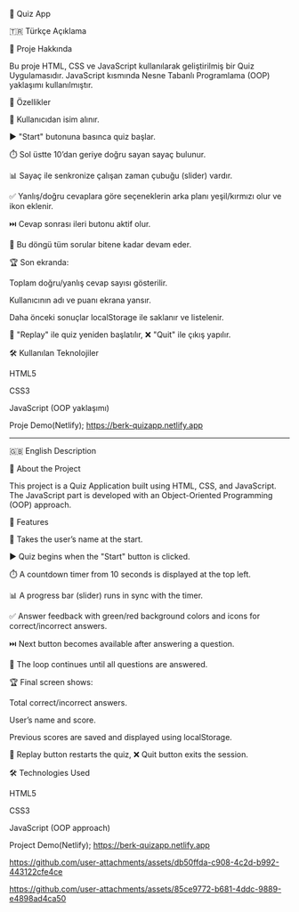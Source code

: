 📘 Quiz App

🇹🇷 Türkçe Açıklama

🎯 Proje Hakkında

Bu proje HTML, CSS ve JavaScript kullanılarak geliştirilmiş bir Quiz Uygulamasıdır.
JavaScript kısmında Nesne Tabanlı Programlama (OOP) yaklaşımı kullanılmıştır.

🔹 Özellikler

👤 Kullanıcıdan isim alınır.

▶️ "Start" butonuna basınca quiz başlar.

⏱️ Sol üstte 10’dan geriye doğru sayan sayaç bulunur.

📊 Sayaç ile senkronize çalışan zaman çubuğu (slider) vardır.

✅ Yanlış/doğru cevaplara göre seçeneklerin arka planı yeşil/kırmızı olur ve ikon eklenir.

⏭️ Cevap sonrası ileri butonu aktif olur.

🔁 Bu döngü tüm sorular bitene kadar devam eder.

🏆 Son ekranda:

Toplam doğru/yanlış cevap sayısı gösterilir.

Kullanıcının adı ve puanı ekrana yansır.

Daha önceki sonuçlar localStorage ile saklanır ve listelenir.

🔄 "Replay" ile quiz yeniden başlatılır, ❌ "Quit" ile çıkış yapılır.

🛠️ Kullanılan Teknolojiler

HTML5

CSS3

JavaScript (OOP yaklaşımı)

Proje Demo(Netlify); https://berk-quizapp.netlify.app

--------------------------------------------------------------------------------------------------------------------------------------------------------------------------------------------------

🇬🇧 English Description

🎯 About the Project

This project is a Quiz Application built using HTML, CSS, and JavaScript.
The JavaScript part is developed with an Object-Oriented Programming (OOP) approach.

🔹 Features

👤 Takes the user’s name at the start.

▶️ Quiz begins when the "Start" button is clicked.

⏱️ A countdown timer from 10 seconds is displayed at the top left.

📊 A progress bar (slider) runs in sync with the timer.

✅ Answer feedback with green/red background colors and icons for correct/incorrect answers.

⏭️ Next button becomes available after answering a question.

🔁 The loop continues until all questions are answered.

🏆 Final screen shows:

Total correct/incorrect answers.

User’s name and score.

Previous scores are saved and displayed using localStorage.

🔄 Replay button restarts the quiz, ❌ Quit button exits the session.

🛠️ Technologies Used

HTML5

CSS3

JavaScript (OOP approach)

Project Demo(Netlify); https://berk-quizapp.netlify.app






https://github.com/user-attachments/assets/db50ffda-c908-4c2d-b992-443122cfe4ce





https://github.com/user-attachments/assets/85ce9772-b681-4ddc-9889-e4898ad4ca50



